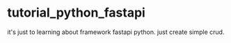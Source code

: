 # tutorial_python_fastapi
it's just to learning about framework fastapi python. just create simple crud.
